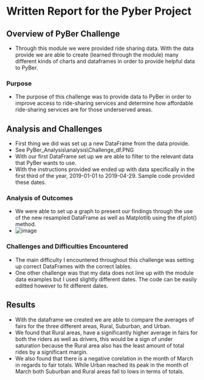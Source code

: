 # Written Report for the Pyber Project

## Overview of PyBer Challenge 

- Through this module we were provided ride sharing data. With the data provide we are able to create (learned through the module) many different kinds of charts and dataframes in order to provide helpful data to PyBer. 
### Purpose

- The purpose of this challenge was to provide data to PyBer in order to improve access to ride-sharing services and determine how affordable ride-sharing services are for those underserved areas. 

## Analysis and Challenges

- First thing we did was set up a new DataFrame from the data provide. 
- See PyBer_Analysis\analysis\Challenge_df.PNG
- With our first DataFrame set up we are able to filter to the relevant data that PyBer wants to use. 
- With the instructions provided we ended up with data specifically in the first third of the year, 2019-01-01 to 2019-04-29. Sample code provided these dates. 
### Analysis of Outcomes 

- We were able to set up a graph to present our findings through the use of the new resampled DataFrame as well as Matplotlib using the df.plot() method.
- ![image](https://user-images.githubusercontent.com/92435456/144770052-d95a4184-ba9c-4d05-9520-f0a5e4da0106.png)

### Challenges and Difficulties Encountered

- The main difficulty I encountered throughout this challenge was setting up correct DataFrames with the correct lables. 
- One other challenge was that my data does not line up with the module data examples but I used slightly different dates. The code can be easily editted however to fit different dates. 

## Results

- With the dataframe we created we are able to compare the averages of fairs for the three different areas, Rural, Suburban, and Urban.
- We found that Rural areas, have a significantly higher average in fairs for both the riders as well as drivers, this would be a sign of under saturation because the Rural area also has the least amount of total rides by a significant margin. 
- We also found that there is a negative corelation in the month of March in regards to fair totals. While Urban reached its peak in the month of March both Suburban and Rural areas fall to lows in terms of totals. 
